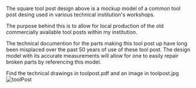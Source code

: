 The square tool post design above is a mockup model of a common tool post 
desing used in various technical institution's workshops.

The purpose behind this is to allow for local production of the old commercially 
available tool posts within my institution.

The technical documention for the parts making this tool post up have long been
misplaced over the past 50 years of use of these tool post. The design model with its
accurate measurements will allow for one to easily repair broken parts by referencing 
this model.

Find the technical drawings in toolpost.pdf 
and an image in toolpost.jpg
![toolPost](https://github.com/user-attachments/assets/49a8ab04-aedb-4512-b353-918c0e6ef4c9)
